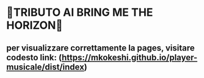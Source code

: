  #  🎸TRIBUTO AI BRING ME THE HORIZON🎸
  ##  per visualizzare correttamente la pages, visitare codesto link: (https://mkokeshi.github.io/player-musicale/dist/index)
